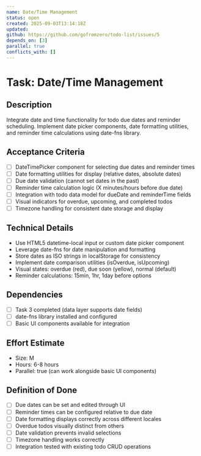 ```yaml
---
name: Date/Time Management
status: open
created: 2025-09-03T13:14:18Z
updated: 
github: https://github.com/gofromzero/todo-list/issues/5
depends_on: [3]
parallel: true
conflicts_with: []
---
```


# Task: Date/Time Management

## Description
Integrate date and time functionality for todo due dates and reminder scheduling. Implement date picker components, date formatting utilities, and reminder time calculations using date-fns library.

## Acceptance Criteria
- [ ] DateTimePicker component for selecting due dates and reminder times
- [ ] Date formatting utilities for display (relative dates, absolute dates)
- [ ] Due date validation (cannot set dates in the past)
- [ ] Reminder time calculation logic (X minutes/hours before due date)
- [ ] Integration with todo data model for dueDate and reminderTime fields
- [ ] Visual indicators for overdue, upcoming, and completed todos
- [ ] Timezone handling for consistent date storage and display

## Technical Details
- Use HTML5 datetime-local input or custom date picker component
- Leverage date-fns for date manipulation and formatting
- Store dates as ISO strings in localStorage for consistency
- Implement date comparison utilities (isOverdue, isUpcoming)
- Visual states: overdue (red), due soon (yellow), normal (default)
- Reminder calculations: 15min, 1hr, 1day before options

## Dependencies
- [ ] Task 3 completed (data layer supports date fields)
- [ ] date-fns library installed and configured
- [ ] Basic UI components available for integration

## Effort Estimate
- Size: M
- Hours: 6-8 hours
- Parallel: true (can work alongside basic UI components)

## Definition of Done
- [ ] Due dates can be set and edited through UI
- [ ] Reminder times can be configured relative to due date
- [ ] Date formatting displays correctly across different locales
- [ ] Overdue todos visually distinct from others
- [ ] Date validation prevents invalid selections
- [ ] Timezone handling works correctly
- [ ] Integration tested with existing todo CRUD operations